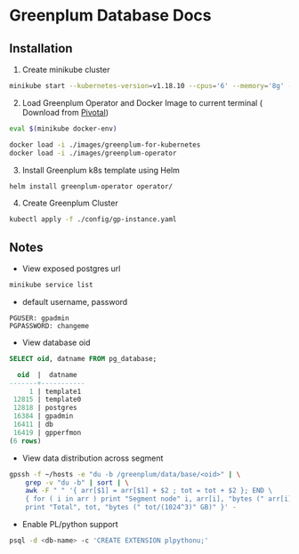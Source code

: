 # Greenplum Database Docs

## Installation

1. Create minikube cluster

```sh
minikube start --kubernetes-version=v1.18.10 --cpus='6' --memory='8g' --driver=vmware
```

2. Load Greenplum Operator and Docker Image to current terminal
   ( Download from [Pivotal](https://network.pivotal.io/))

```sh
eval $(minikube docker-env)

docker load -i ./images/greenplum-for-kubernetes
docker load -i ./images/greenplum-operator
```

3. Install Greenplum k8s template using Helm

```sh
helm install greenplum-operator operator/
```

4. Create Greenplum Cluster

```sh
kubectl apply -f ./config/gp-instance.yaml
```

## Notes

- View exposed postgres url

```sh
minikube service list
```

- default username, password

```
PGUSER: gpadmin
PGPASSWORD: changeme
```

- View database oid

```sql
SELECT oid, datname FROM pg_database;

  oid  |  datname
-------+-----------
     1 | template1
 12815 | template0
 12818 | postgres
 16384 | gpadmin
 16411 | db
 16419 | gpperfmon
(6 rows)
```

- View data distribution across segment

```sh
gpssh -f ~/hosts -e "du -b /greenplum/data/base/<oid>" | \
    grep -v "du -b" | sort | \
    awk -F " " '{ arr[$1] = arr[$1] + $2 ; tot = tot + $2 }; END \
    { for ( i in arr ) print "Segment node" i, arr[i], "bytes (" arr[i]/(1024^3)" GB)"; \
    print "Total", tot, "bytes (" tot/(1024^3)" GB)" }' -
```

- Enable PL/python support

```sh
psql -d <db-name> -c 'CREATE EXTENSION plpythonu;'
```

